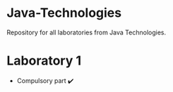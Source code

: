 # Java-Technologies
Repository for all laboratories from Java Technologies.

# Laboratory 1

* Compulsory part :heavy_check_mark:
